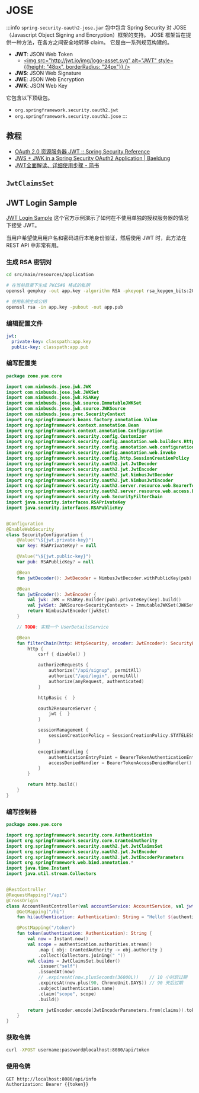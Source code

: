 # JOSE

:::info
`spring-security-oauth2-jose.jar` 包中包含 Spring Security 对 JOSE（Javascript Object Signing and Encryption）框架的支持。
JOSE 框架旨在提供一种方法，在各方之间安全地转移 claim。
它是由一系列规范构建的。

- **JWT**: JSON Web Token
  + [<img src="http://jwt.io/img/logo-asset.svg" alt="JWT" style={{height: "48px", borderRadius: "24px"}} />](https://jwt.io/)
- **JWS**: JSON Web Signature
- **JWE**: JSON Web Encryption
- **JWK**: JSON Web Key

它包含以下顶级包。

- `org.springframework.security.oauth2.jwt`
- `org.springframework.security.oauth2.jose`
:::

## 教程

- [OAuth 2.0 资源服务器 JWT :: Spring Security Reference](https://springdoc.cn/spring-security/servlet/oauth2/resource-server/jwt.html)
- [JWS + JWK in a Spring Security OAuth2 Application | Baeldung](https://www.baeldung.com/spring-security-oauth2-jws-jwk)
- [JWT全面解读、详细使用步骤 - 简书](https://www.jianshu.com/p/d1644e281250)

## `JwtClaimsSet`



## JWT Login Sample

[JWT Login Sample](https://github.com/spring-projects/spring-security-samples/tree/main/servlet/spring-boot/java/jwt/login)
这个官方示例演示了如何在不使用单独的授权服务器的情况下接受 JWT。

当用户希望使用用户名和密码进行本地身份验证，然后使用 JWT 时，此方法在 REST API 中非常有用。

### 生成 RSA 密钥对

```bash
cd src/main/resources/application

# 在当前目录下生成 PKCS#8 格式的私钥
openssl genpkey -out app.key -algorithm RSA -pkeyopt rsa_keygen_bits:2048

# 使用私钥生成公钥
openssl rsa -in app.key -pubout -out app.pub
```

### 编辑配置文件

```yaml title="src/main/resources/application.yaml"
jwt:
  private-key: classpath:app.key
  public-key: classpath:app.pub
```

### 编写配置类

```kotlin
package zone.yue.core

import com.nimbusds.jose.jwk.JWK
import com.nimbusds.jose.jwk.JWKSet
import com.nimbusds.jose.jwk.RSAKey
import com.nimbusds.jose.jwk.source.ImmutableJWKSet
import com.nimbusds.jose.jwk.source.JWKSource
import com.nimbusds.jose.proc.SecurityContext
import org.springframework.beans.factory.annotation.Value
import org.springframework.context.annotation.Bean
import org.springframework.context.annotation.Configuration
import org.springframework.security.config.Customizer
import org.springframework.security.config.annotation.web.builders.HttpSecurity
import org.springframework.security.config.annotation.web.configuration.EnableWebSecurity
import org.springframework.security.config.annotation.web.invoke
import org.springframework.security.config.http.SessionCreationPolicy
import org.springframework.security.oauth2.jwt.JwtDecoder
import org.springframework.security.oauth2.jwt.JwtEncoder
import org.springframework.security.oauth2.jwt.NimbusJwtDecoder
import org.springframework.security.oauth2.jwt.NimbusJwtEncoder
import org.springframework.security.oauth2.server.resource.web.BearerTokenAuthenticationEntryPoint
import org.springframework.security.oauth2.server.resource.web.access.BearerTokenAccessDeniedHandler
import org.springframework.security.web.SecurityFilterChain
import java.security.interfaces.RSAPrivateKey
import java.security.interfaces.RSAPublicKey


@Configuration
@EnableWebSecurity
class SecurityConfiguration {
    @Value("\${jwt.private-key}")
    var key: RSAPrivateKey? = null

    @Value("\${jwt.public-key}")
    var pub: RSAPublicKey? = null

    @Bean
    fun jwtDecoder(): JwtDecoder = NimbusJwtDecoder.withPublicKey(pub).build()

    @Bean
    fun jwtEncoder(): JwtEncoder {
        val jwk: JWK = RSAKey.Builder(pub).privateKey(key).build()
        val jwkSet: JWKSource<SecurityContext> = ImmutableJWKSet(JWKSet(jwk))
        return NimbusJwtEncoder(jwkSet)
    }

    // TODO: 实现一个 UserDetailsService

    @Bean
    fun filterChain(http: HttpSecurity, encoder: JwtEncoder): SecurityFilterChain {
        http {
            csrf { disable() }

            authorizeRequests {
                authorize("/api/signup", permitAll)
                authorize("/api/login", permitAll)
                authorize(anyRequest, authenticated)
            }

            httpBasic {  }

            oauth2ResourceServer {
                jwt {  }
            }

            sessionManagement {
                sessionCreationPolicy = SessionCreationPolicy.STATELESS
            }

            exceptionHandling {
                authenticationEntryPoint = BearerTokenAuthenticationEntryPoint()
                accessDeniedHandler = BearerTokenAccessDeniedHandler()
            }
        }

        return http.build()
    }
}
```

### 编写控制器

```kotlin
package zone.yue.core

import org.springframework.security.core.Authentication
import org.springframework.security.core.GrantedAuthority
import org.springframework.security.oauth2.jwt.JwtClaimsSet
import org.springframework.security.oauth2.jwt.JwtEncoder
import org.springframework.security.oauth2.jwt.JwtEncoderParameters
import org.springframework.web.bind.annotation.*
import java.time.Instant
import java.util.stream.Collectors


@RestController
@RequestMapping("/api")
@CrossOrigin
class AccountRestController(val accountService: AccountService, val jwtEncoder: JwtEncoder) {
    @GetMapping("/hi")
    fun hi(authentication: Authentication): String = "Hello! ${authentication.name} !"

    @PostMapping("/token")
    fun token(authentication: Authentication): String {
        val now = Instant.now()
        val scope = authentication.authorities.stream()
            .map { obj: GrantedAuthority -> obj.authority }
            .collect(Collectors.joining(" "))
        val claims = JwtClaimsSet.builder()
            .issuer("self")
            .issuedAt(now)
            // .expiresAt(now.plusSeconds(36000L))    // 10 小时后过期
            .expiresAt(now.plus(90, ChronoUnit.DAYS)) // 90 天后过期
            .subject(authentication.name)
            .claim("scope", scope)
            .build()

        return jwtEncoder.encode(JwtEncoderParameters.from(claims)).tokenValue
    }
}
```

### 获取令牌

```sh
curl -XPOST username:password@localhost:8080/api/token
```

### 使用令牌

```http
GET http://localhost:8080/api/info
Authorization: Bearer {{token}}
```